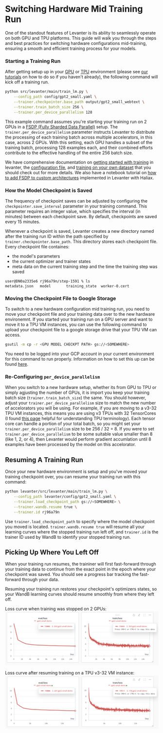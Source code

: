 # Switching Hardware Mid Training Run

One of the standout features of Levanter is its ability to seamlessly operate on both GPU and TPU platforms. This guide will walk you through the steps and best practices for switching hardware configurations mid-training, ensuring a smooth and efficient training process for your models.

### Starting a Training Run

After getting setup up in your [GPU](Getting-Started-GPU.md) or [TPU](Getting-Started-TPU-VM.md) environment (please see [our tutorials](Installation.md) on how to do so if you haven't already), the following command will kick off a training run.

```bash
python src/levanter/main/train_lm.py \
    --config_path config/gpt2_small.yaml \
    --trainer.checkpointer.base_path output/gpt2_small_webtext \
    --trainer.train_batch_size 256 \
    --trainer.per_device_parallelism 128
```
This example command assumes you're starting your training run on 2 GPUs in a [FSDP (Fully Sharded Data Parallel)](https://pytorch.org/tutorials/intermediate/FSDP_tutorial.html) setup. The `trainer.per_device_parallelism` parameter instructs Levanter to distribute the processing of each training batch across multiple accelerators, in this case, across 2 GPUs. With this setting, each GPU handles a subset of the training batch, processing 128 examples each, and their combined efforts contribute to the effective handling of the entire 256 batch size.

We have comprehensive documentation on [getting started with training](Getting-Started-Training) in levanter, the [configuration file](Configuration-Guide.md), and [training on your own dataset](Training-On-Your-Data.md) that you should check out for more details. We also have a notebook tutorial on [how to add FSDP to custom architectures](https://colab.research.google.com/drive/1QX4yH3zRFF3Xiibf1aahETcSQ5nbcUMz) implemented in Levanter with Haliax.


### How the Model Checkpoint is Saved
The frequency of checkpoint saves can be adjusted by configuring the `checkpointer.save_interval` parameter in your training command. This parameter requires an integer value, which specifies the interval (in minutes) between each checkpoint save. By default, checkpoints are saved every 15 minutes.

Whenever a checkpoint is saved, Levanter creates a new directory named after the training run ID within the path specified by `trainer.checkpointer.base_path`. This directory stores each checkpoint file. Every checkpoint file containes:

* the model's parameters
* the current optimizer and trainer states
* meta data on the current training step and the time the training step was saved

```
user@DN0a2335e6 rj96a79n/step-1591 % ls
metadata.json	model		training_state	worker-0.cert
```

### Moving the Checkpoint File to Google Storage
To switch to a new hardware configuration mid training run, you need to move your checkpoint file and your training data over to the new hardware environemnt. If you started your training run on a GPU server and want to move it to a TPU VM instances, you can use the following command to upload your checkpoint file to a google storage drive that your TPU VM can access.

```bash
gsutil -m cp -r <GPU MODEL CHECKPT PATH> gs://<SOMEWHERE>
```
You need to be logged into your GCP account in your current environment for this command to run properly. Information on how to set this up can be found [here](Getting-Started-TPU-VM.md).

### Re-Configuring `per_device_parallelism`
When you switch to a new hardware setup, whether its from GPU to TPU or simply agjusting the number of GPUs, it is import you keep your training batch size (`trainer.train_batch_size`) the same. You should however, adjust your `trainer.per_device_parallelism` size to match the new number of accelorators you will be using. For example, if you are moving to a v3-32 TPU VM instances, this means you are using v3 TPUs with 32 TensorCores (I found [this page](https://cloud.google.com/tpu/docs/system-architecture-tpu-vm) helpful for understanding TPU terminology). Each tensor core can handle a portion of your total batch, so you might set your `trainer.per_device_parallelism` size to be 256 / 32 = 8. If you were to set `trainer.per_device_parallelism` to be some suitable value smaller than 8 (like 1, 2, or 4), then Levanter would perform gradient accumlation until 8 examples have been processed by the model on this accelorator.

## Resuming A Training Run
Once your new hardware environment is setup and you've moved your training checkpoint over, you can resume your training run with this command:

```bash
python levanter/src/levanter/main/train_lm.py \
	--config_path levanter/config/gpt2_small.yaml \
	--trainer.load_checkpoint_path gs://<SOMEWHERE> \
	--trainer.wandb.resume true \
	--trainer.id rj96a79n
```
Use `trainer.load_checkpoint_path` to specify where the model checkpoint you moved is located. `trainer.wandb.resume true` will resume all your learning curves where the stopped training run left off, and `trainer.id` is the trainer ID used by WandB to identify your stopped training run.

## Picking Up Where You Left Off
When your training run resumes, the traininer will first fast-forward through your training data to continue from the exact point in the epoch where your checkpoint was saved. You should see a progress bar tracking the fast-forward through your data.

Resuming your training run restores your checkpoint's optimizers states, so your WandB learning curves should resume smoothly from where they left off.

Loss curve when training was stopped on 2 GPUs:
![stopped-loss](figures/stopped_curve.png "loss curve when training stopped")

Loss curve after resuming training on a TPU v3-32 VM instance:
![resumed-loss](figures/resumed_curve.png "loss curve after training resumed")
